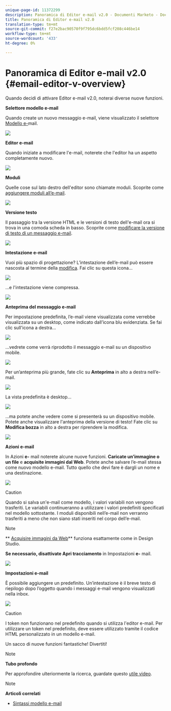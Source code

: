 ```yaml
---
unique-page-id: 11372299
description: Panoramica di Editor e-mail v2.0 - Documenti Marketo - Documentazione prodotto
title: Panoramica di Editor e-mail v2.0
translation-type: tm+mt
source-git-commit: f27e2bac90570f9f795dc6bdd5fcf208c446be14
workflow-type: tm+mt
source-wordcount: '433'
ht-degree: 0%

---
```



# Panoramica di Editor e-mail v2.0 {#email-editor-v-overview}

Quando decidi di attivare Editor e-mail v2.0, noterai diverse nuove funzioni.

**Selettore modello e-mail**

Quando create un nuovo messaggio e-mail, viene visualizzato il selettore [Modello e-](email-template-picker-overview.md)mail.

![](assets/starter-templates-1.png)

**Editor e-mail**

Quando iniziate a modificare l&#39;e-mail, noterete che l&#39;editor ha un aspetto completamente nuovo.

![](assets/two-4.png)

**Moduli**

Quelle cose sul lato destro dell&#39;editor sono chiamate moduli. Scoprite come [aggiungere moduli all’e-mail](add-modules-to-your-email.md).

![](assets/three-4.png)

**Versione testo**

Il passaggio tra la versione HTML e le versioni di testo dell&#39;e-mail ora si trova in una comoda scheda in basso. Scoprite come [modificare la versione di testo di un messaggio e-mail](../../../../product-docs/email-marketing/general/creating-an-email/edit-the-text-version-of-an-email.md).

![](assets/four-3.png)

**Intestazione e-mail**

Vuoi più spazio di progettazione? L’intestazione dell’e-mail può essere nascosta al termine della [modifica](../../../../product-docs/email-marketing/general/creating-an-email/edit-your-email-header.md). Fai clic su questa icona...

![](assets/five-4.png)

...e l&#39;intestazione viene compressa.

![](assets/six-3.png)

**Anteprima del messaggio e-mail**

Per impostazione predefinita, l’e-mail viene visualizzata come verrebbe visualizzata su un desktop, come indicato dall’icona blu evidenziata. Se fai clic sull&#39;icona a destra...

![](assets/seven-3.png)

...vedrete come verrà riprodotto il messaggio e-mail su un dispositivo mobile.

![](assets/eight-3.png)

Per un’anteprima più grande, fate clic su **Anteprima** in alto a destra nell’e-mail.

![](assets/preview1.png)

La vista predefinita è desktop...

![](assets/preview2.png)

...ma potete anche vedere come si presenterà su un dispositivo mobile. Potete anche visualizzare l&#39;anteprima della versione di testo! Fate clic su **Modifica bozza** in alto a destra per riprendere la modifica.

[![](assets/preview3.png)](../../../../product-docs/demand-generation/images-and-files/grab-the-images-from-a-web-page.md)

**Azioni e-mail**

In Azioni **e-** mail noterete alcune nuove funzioni. **Caricate un’immagine o un file** e **acquisite immagini dal Web**. Potete anche salvare l’e-mail stessa come nuovo modello e-mail. Tutto quello che devi fare è dargli un nome e una destinazione.

![](assets/nine-3.png)

>[!CAUTION]
>
>Quando si salva un&#39;e-mail come modello, i valori variabili non vengono trasferiti. Le variabili continueranno a utilizzare i valori predefiniti specificati nel modello sottostante. I moduli disponibili nell’e-mail non verranno trasferiti a meno che non siano stati inseriti nel corpo dell’e-mail.

>[!NOTE]
>
>** [Acquisire immagini da Web](../../../../product-docs/demand-generation/images-and-files/grab-the-images-from-a-web-page.md)** funziona esattamente come in Design Studio.

**Se necessario, disattivate Apri tracciamento** in Impostazioni **e-** mail.

![](assets/thirteen-1.png)

**Impostazioni e-mail**

È possibile aggiungere un predefinito. Un’intestazione è il breve testo di riepilogo dopo l’oggetto quando i messaggi e-mail vengono visualizzati nella inbox.

![](assets/edit-settings-preheader-2.png)

>[!CAUTION]
>
>I token non funzionano nel predefinito quando si utilizza l&#39;editor e-mail. Per utilizzare un token nel predefinito, deve essere utilizzato tramite il codice HTML personalizzato in un modello e-mail.

Un sacco di nuove funzioni fantastiche! Divertiti!

>[!NOTE]
>
>**Tubo profondo**
>
>Per approfondire ulteriormente la ricerca, guardate questo [utile video](https://nation.marketo.com/videos/1463).

>[!NOTE]
>
>**Articoli correlati**
>
>* [Sintassi modello e-mail](email-template-syntax.md)

>



